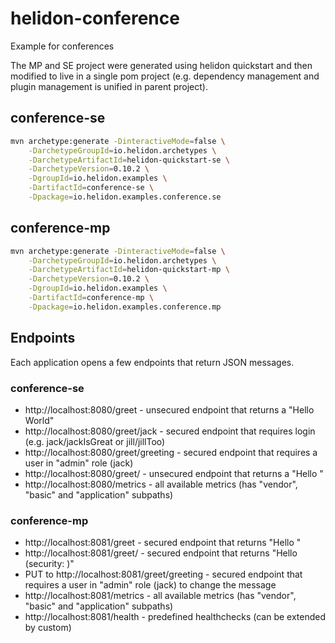 # helidon-conference
Example for conferences

The MP and SE project were generated using helidon quickstart and then
modified to live in a single pom project (e.g. dependency management and 
plugin management is unified in parent project).

## conference-se
```bash
mvn archetype:generate -DinteractiveMode=false \
    -DarchetypeGroupId=io.helidon.archetypes \
    -DarchetypeArtifactId=helidon-quickstart-se \
    -DarchetypeVersion=0.10.2 \
    -DgroupId=io.helidon.examples \
    -DartifactId=conference-se \
    -Dpackage=io.helidon.examples.conference.se
```

## conference-mp
```bash
mvn archetype:generate -DinteractiveMode=false \
    -DarchetypeGroupId=io.helidon.archetypes \
    -DarchetypeArtifactId=helidon-quickstart-mp \
    -DarchetypeVersion=0.10.2 \
    -DgroupId=io.helidon.examples \
    -DartifactId=conference-mp \
    -Dpackage=io.helidon.examples.conference.mp
```

## Endpoints
Each application opens a few endpoints that return JSON messages.

### conference-se
- http://localhost:8080/greet - unsecured endpoint that returns a "Hello World"
- http://localhost:8080/greet/jack - secured endpoint that requires login (e.g. jack/jackIsGreat or jill/jillToo)
- http://localhost:8080/greet/greeting - secured endpoint that requires a user in "admin" role (jack)
- http://localhost:8080/greet/<message> - unsecured endpoint that returns a "Hello <message>"
- http://localhost:8080/metrics - all available metrics (has "vendor", "basic" and "application" subpaths)

### conference-mp
- http://localhost:8081/greet - secured endpoint that returns "Hello <username>"
- http://localhost:8081/greet/<message> - secured endpoint that returns "Hello <message> (security: <username>)" 
- PUT to http://localhost:8081/greet/greeting - secured endpoint that requires a user in "admin" role (jack) to change the message
- http://localhost:8081/metrics - all available metrics (has "vendor", "basic" and "application" subpaths)
- http://localhost:8081/health - predefined healthchecks (can be extended by custom)
